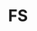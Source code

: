 ---
blog: https://community.fs.com/blog/
facebook: https://facebook.com/FSCOM
instagram: https://instagram.com/fs.com_fiberstore
linkedin: https://linkedin.com/company/fiberstore
logohandle: fs
pinterest: https://pinterest.com/fiberstore_fs
sort: fs
title: FS
twitter: https://x.com/Fiberstore
website: https://www.fs.com/
youtube: https://youtube.com/FiberStore
---